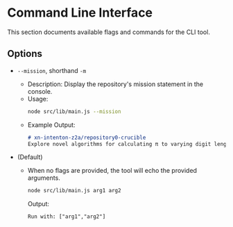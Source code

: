 # Command Line Interface

This section documents available flags and commands for the CLI tool.

## Options

- `--mission`, shorthand `-m`
  - Description: Display the repository's mission statement in the console.
  - Usage:
    ```bash
    node src/lib/main.js --mission
    ```
  - Example Output:
    ```markdown
    # xn-intenton-z2a/repository0-crucible
    Explore novel algorithms for calculating π to varying digit lengths using different techniques, benchmark their performance, and generate results as PNG visualizations or text-based formats.
    ```

- (Default)
  - When no flags are provided, the tool will echo the provided arguments.
    ```bash
    node src/lib/main.js arg1 arg2
    ```
    Output:
    ```text
    Run with: ["arg1","arg2"]
    ```

